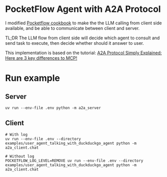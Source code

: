 # PocketFlow Agent with A2A Protocol

 I modified [Pocketflow cookbook](https://github.com/The-Pocket/PocketFlow/tree/main/cookbook/pocketflow-a2a) to make the the LLM calling from client side available, and be able to communicate between client and server.

TL;DR The LLM flow from client side will decide which agent to consult and send task to execute, then decide whether should it answer to user.

This implementation is based  on the tutorial: [A2A Protocol Simply Explained: Here are 3 key differences to MCP!](https://zacharyhuang.substack.com/p/a2a-protocol-simply-explained-here)


# Run example

## Server
```
uv run --env-file .env python -m a2a_server
```

## Client
```
# With log
uv run --env-file .env --directory examples/user_agent_talking_with_duckduckgo_agent python -m a2a_client.chat

# Without log
POCKETFLOW_LOG_LEVEL=REMOVE uv run --env-file .env --directory examples/user_agent_talking_with_duckduckgo_agent python -m a2a_client.chat
```